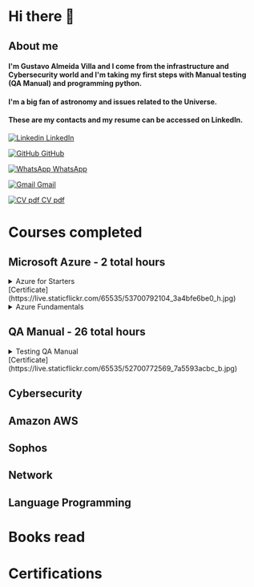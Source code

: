 # **Hi there** 👋

## About me 
#### I'm Gustavo Almeida Villa and I come from the infrastructure and Cybersecurity world and I'm taking my first steps with Manual testing (QA Manual) and programming python.
#### I'm a big fan of astronomy and issues related to the Universe.
#### These are my contacts and my resume can be accessed on LinkedIn.


[![Linkedin](https://i.stack.imgur.com/gVE0j.png) LinkedIn](https://www.linkedin.com/in/gustavo-almeida-villa-76117037)
&nbsp;

[![GitHub](https://i.stack.imgur.com/tskMh.png) GitHub](https://github.com/guvilla85/)

[![WhatsApp](https://i.imgur.com/dtJOIlk.png) WhatsApp](https://wa.me/5491133718732)

[![Gmail](https://i.imgur.com/M33v43D.png) Gmail](https://mailto:gu.a.villa@gmail.com)

[![CV pdf](https://live.staticflickr.com/65535/52654402582_a1ee71f48e_m.jpg) CV pdf](https://drive.google.com/file/d/1qjYAWrdrOMRlxB3RzkuFRXZanwKPofGa/view?usp=share_link)




# **Courses completed**

## **Microsoft Azure - 2 total hours**

<details>
  <summary>Azure for Starters</summary>       
    Institute:Udemy;      
    Description: Overview about Microsoft Azure. VM creation;     
    Lenght: 2 hours;    
    Date: Sept, 12, 2021;
    Instructors: André Iacono
 </details>
[Certificate](https://live.staticflickr.com/65535/53700792104_3a4bfe6be0_h.jpg) <br>

  
<details>
  <summary>Azure Fundamentals</summary>
   Title (pt-br):               
   Title (esp):                          
   Institute: Educacion IT;                                  
   Description:    
   Lenght:   
   Date:
   Instructors: 
</details>

  
  
## **QA Manual - 26 total hours**

<details>
  <summary>Testing QA Manual</summary>
   Title (pt-br):Testing QA Manual;               
   Title (esp):Testing QA Manual;                          
   Institute: Coderhouse;                                  
   Description: 1. ¿Qué es el testing? / 2. ¿Qué significa ser un Tester? / 3. ¿Cuáles son los distintos tipos de testing? / 4. El testing en el desarrollo de software / 5. Testing en Agilidad / 6. Defectos en el testing / 7. ¿Cómo se prepara para hacer las pruebas? / 8. Ejecución de pruebas / 9. Pruebas de aplicaciones web / 10. Pruebas de aplicaciones mobile / 11. API Testing / 12. Pruebas No funcionales / 13. Proyección profesional;;    
   Lenght: 26 hours;    
   Date: Jan/31/2023; 
   Instructors: Constanza Llanos
</details>
[Certificate](https://live.staticflickr.com/65535/52700772569_7a5593acbc_b.jpg)

## Cybersecurity

## Amazon AWS 

## Sophos 

## Network

## Language Programming

# **Books read**

# **Certifications**





<!--
**guvilla85/guvilla85** is a ✨ _special_ ✨ repository because its `README.md` (this file) appears on your GitHub profile.

Here are some ideas to get you started:

- 🔭 I’m currently working on ...
- 🌱 I’m currently learning ...
- 👯 I’m looking to collaborate on ...
- 🤔 I’m looking for help with ...
- 💬 Ask me about ...
- 📫 How to reach me: ...
- 😄 Pronouns: ...
- ⚡ Fun fact: ...
-->
